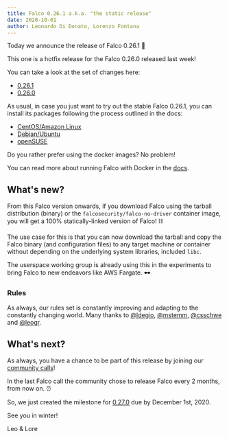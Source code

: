 ```yaml
---
title: Falco 0.26.1 a.k.a. "the static release"
date: 2020-10-01
author: Leonardo Di Donato, Lorenzo Fontana
---
```


Today we announce the release of Falco 0.26.1 🥳

This one is a hotfix release for the Falco 0.26.0 released last week!

You can take a look at the set of changes here:

- [0.26.1](https://github.com/falcosecurity/falco/releases/tag/0.26.1)
- [0.26.0](https://github.com/falcosecurity/falco/releases/tag/0.26.0)

As usual, in case you just want to try out the stable Falco 0.26.1, you can install its packages following the process outlined in the docs:

- [CentOS/Amazon Linux](https://falco.org/docs/installation/#centos-rhel)
- [Debian/Ubuntu](https://falco.org/docs/installation/#debian)
- [openSUSE](https://falco.org/docs/installation/#suse)

Do you rather prefer using the docker images? No problem!

You can read more about running Falco with Docker in the [docs](https://falco.org/docs/running/#docker).

## What's new?

From this Falco version onwards, if you download Falco using the tarball distribution (binary) or the `falcosecurity/falco-no-driver` container image, you will get a 100% statically-linked version of Falco! ⛓

The use case for this is that you can now download the tarball and copy the Falco binary (and configuration files) to any target machine or container without depending on the underlying system libraries, included `libc`.

The userspace working group is already using this in the experiments to bring Falco to new endeavors like AWS Fargate. 🕶

### Rules

As always, our rules set is constantly improving and adapting to the constantly changing world.
Many thanks to [@ldegio](https://github.com/ldegio),  [@mstemm](https://github.com/mstemm), [@csschwe](https://github.com/csschwe) and [@leogr](https://github.com/leogr).

## What's next?

As always, you have a chance to be part of this release by joining our [community calls](https://github.com/falcosecurity/community)!

In the last Falco call the community chose to release Falco every 2 months, from now on. ⏰

So, we just created the milestone for [0.27.0](https://github.com/falcosecurity/falco/milestone/13) due by December 1st, 2020.

See you in winter!

Leo & Lore
